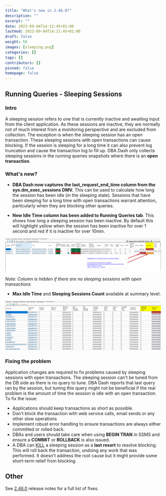 ```yaml
---
title: "What's new in 2.46.0?"
description: ""
excerpt: ""
date: 2023-09-04T14:11:45+01:00
lastmod: 2023-09-04T14:11:45+01:00
draft: false
weight: 50
images: [sleeping.png]
categories: []
tags: []
contributors: []
pinned: false
homepage: false
---
```

## Running Queries - Sleeping Sessions

### Intro
A sleeping session refers to one that is currently inactive and awaiting input from the client application. As these sessions are inactive, they are normally not of much interest from a monitoring perspective and are excluded from collection.  The exception is when the sleeping session has an open transaction.  These sleeping sessions with open transactions can cause blocking.  If the session is sleeping for a long time it can also prevent log truncation and cause the transaction log to fill up. DBA Dash only collects sleeping sessions in the running queries snapshots where there is an **open transaction**.  

### What's new?

* **DBA Dash now captures the last_request_end_time column from the sys.dm_exec_sessions DMV.**  This can be used to calculate how long the session has been idle (in the sleeping state).  Sessions that have been sleeping for a long time with open transactions warrant attention, particularly when they are blocking other queries.  

* **New Idle Time column has been added to Running Queries tab**.  This shows how long a sleeping session has been inactive.  By default this will highlight yellow when the session has been inactive for over 1 second and red if it is inactive for over 10min.  

[![Idle time for sleeping sessions](idle-time.png)](idle-time.png)

*Note: Column is hidden if there are no sleeping sessions with open transactions*

* **Max Idle Time** and **Sleeping Sessions Count** available at summary level.

[![Idle time for sleeping sessions](idle-time-summary.png)](idle-time-summary.png)

### Fixing the problem

Application changes are required to fix problems caused by sleeping sessions with open transactions.  The sleeping session can't be tuned from the DB side as there is no query to tune.  DBA Dash reports that last query ran by the session, but tuning this query might not be beneficial if the real problem is the amount of time the session is idle with an open transaction. To fix the issue:

* Applications should keep transactions as short as possible.
* Don't block the transaction with web service calls, email sends or any other slow operations
* Implement robust error handling to ensure transactions are always either committed or rolled back.
* DBAs and users should take care when using **BEGIN TRAN** in SSMS and ensure a **COMMIT** or **ROLLBACK** is also issued.
* A DBA can [KILL](https://learn.microsoft.com/en-us/sql/t-sql/language-elements/kill-transact-sql?view=sql-server-ver16) a sleeping session as a **last resort** to resolve blocking.  This will roll back the transaction, undoing any work that was performed.  It doesn't address the root cause but it might provide some short-term relief from blocking.

## Other

See [2.46.0](https://github.com/trimble-oss/dba-dash/releases/tag/2.45.0) release notes for a full list of fixes.